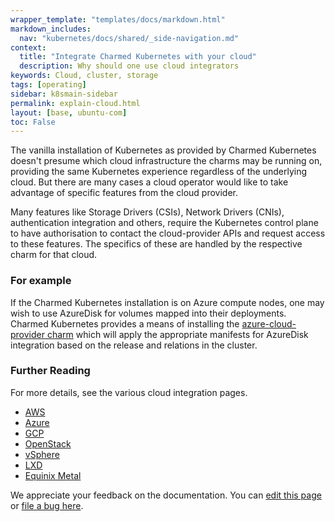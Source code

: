 ```yaml
---
wrapper_template: "templates/docs/markdown.html"
markdown_includes:
  nav: "kubernetes/docs/shared/_side-navigation.md"
context:
  title: "Integrate Charmed Kubernetes with your cloud"
  description: Why should one use cloud integrators
keywords: Cloud, cluster, storage
tags: [operating]
sidebar: k8smain-sidebar
permalink: explain-cloud.html
layout: [base, ubuntu-com]
toc: False
---
```


The vanilla installation of Kubernetes as provided by Charmed Kubernetes doesn't presume which cloud infrastructure the charms may be running on, providing the same Kubernetes experience regardless of the underlying cloud. But there are many cases a cloud operator would like to take advantage of specific features from the cloud provider.  

Many features like Storage Drivers (CSIs), Network Drivers (CNIs), authentication integration and others, require the Kubernetes control plane to have authorisation to contact the cloud-provider APIs and request access to these features. The specifics of these are handled by the respective charm for that cloud. 

### For example

If the Charmed Kubernetes installation is on Azure compute nodes, one may wish to use AzureDisk for volumes mapped into their deployments. Charmed Kubernetes provides a means of installing the [azure-cloud-provider charm](https://charmhub.io/azure-cloud-provider) which will apply the appropriate manifests for AzureDisk integration based on the release and relations in the cluster.

### Further Reading
For more details, see the various cloud integration pages.

- [AWS](/kubernetes/docs/aws-integration)
- [Azure](/kubernetes/docs/azure-integration)
- [GCP](/kubernetes/docs/gcp-integration)
- [OpenStack](/kubernetes/docs/openstack-integration)
- [vSphere](/kubernetes/docs/vsphere-integration)
- [LXD](/kubernetes/docs/install-local)
- [Equinix Metal](/kubernetes/docs/equinix)


<!-- FEEDBACK -->
<div class="p-notification--information">
  <div class="p-notification__content">
    <p class="p-notification__message">We appreciate your feedback on the documentation. You can
    <a href="https://github.com/charmed-kubernetes/kubernetes-docs/edit/main/pages/k8s/how-to-clouds.md" >edit this page</a>
    or
    <a href="https://github.com/charmed-kubernetes/kubernetes-docs/issues/new" >file a bug here</a>.</p>
  </div>
</div>
